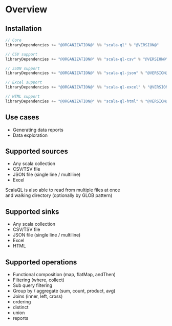# Overview

<head>
  <meta charset="UTF-8" />
  <meta name="author" content="Vitalii Honta" />
  <meta name="description" content="Scala QL overview - a simple statically typed query DSL for Scala" />
  <meta name="keywords" content="scala, scala ql, scala-ql, scala csv, scala json, scala excel, scala html, reports, scala small data processing" />
</head>

## Installation

```scala
// Core
libraryDependencies += "@ORGANIZATION@" %% "scala-ql" % "@VERSION@"

// CSV support
libraryDependencies += "@ORGANIZATION@" %% "scala-ql-csv" % "@VERSION@"

// JSON support
libraryDependencies += "@ORGANIZATION@" %% "scala-ql-json" % "@VERSION@"

// Excel support
libraryDependencies += "@ORGANIZATION@" %% "scala-ql-excel" % "@VERSION@"

// HTML support
libraryDependencies += "@ORGANIZATION@" %% "scala-ql-html" % "@VERSION@"
```

## Use cases

- Generating data reports
- Data exploration

## Supported sources

- Any scala collection
- CSV/TSV file
- JSON file (single line / multiline)
- Excel

ScalaQL is also able to read from multiple files at once  
and walking directory (optionally by GLOB pattern)

## Supported sinks

- Any scala collection
- CSV/TSV file
- JSON file (single line / multiline)
- Excel
- HTML

## Supported operations

- Functional composition (map, flatMap, andThen)
- Filtering (where, collect)
- Sub query filtering
- Group by / aggregate (sum, count, product, avg)
- Joins (inner, left, cross)
- ordering
- distinct
- union
- reports
